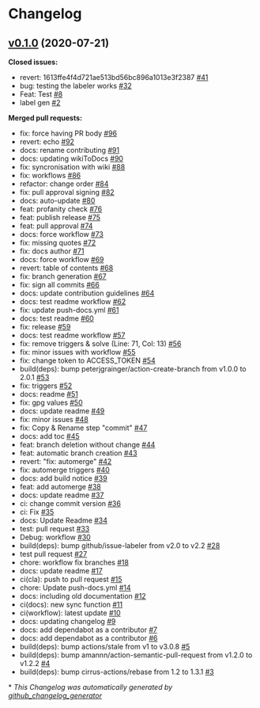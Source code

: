 # Changelog

## [v0.1.0](https://github.com/Videndum/Universal-GitAction-Workflows/tree/v0.1.0) (2020-07-21)

**Closed issues:**

- revert: 1613ffe4f4d721ae513bd56bc896a1013e3f2387 [\#41](https://github.com/Videndum/Universal-GitAction-Workflows/issues/41)
- bug: testing the labeler works [\#32](https://github.com/Videndum/Universal-GitAction-Workflows/issues/32)
- Feat: Test [\#8](https://github.com/Videndum/Universal-GitAction-Workflows/issues/8)
- label gen [\#2](https://github.com/Videndum/Universal-GitAction-Workflows/issues/2)

**Merged pull requests:**

- fix: force having PR body [\#96](https://github.com/Videndum/Universal-GitAction-Workflows/pull/96)
- revert: echo [\#92](https://github.com/Videndum/Universal-GitAction-Workflows/pull/92)
- docs: rename contributing [\#91](https://github.com/Videndum/Universal-GitAction-Workflows/pull/91)
- docs: updating wikiToDocs [\#90](https://github.com/Videndum/Universal-GitAction-Workflows/pull/90)
- fix: syncronisation with wiki [\#88](https://github.com/Videndum/Universal-GitAction-Workflows/pull/88)
- fix: workflows [\#86](https://github.com/Videndum/Universal-GitAction-Workflows/pull/86)
- refactor: change order [\#84](https://github.com/Videndum/Universal-GitAction-Workflows/pull/84)
- fix: pull approval signing [\#82](https://github.com/Videndum/Universal-GitAction-Workflows/pull/82)
- docs: auto-update [\#80](https://github.com/Videndum/Universal-GitAction-Workflows/pull/80)
- feat: profanity check [\#76](https://github.com/Videndum/Universal-GitAction-Workflows/pull/76)
- feat: publish release [\#75](https://github.com/Videndum/Universal-GitAction-Workflows/pull/75)
- feat: pull approval [\#74](https://github.com/Videndum/Universal-GitAction-Workflows/pull/74)
- docs: force workflow [\#73](https://github.com/Videndum/Universal-GitAction-Workflows/pull/73)
- fix: missing quotes [\#72](https://github.com/Videndum/Universal-GitAction-Workflows/pull/72)
- fix: docs author [\#71](https://github.com/Videndum/Universal-GitAction-Workflows/pull/71)
- docs: force workflow [\#69](https://github.com/Videndum/Universal-GitAction-Workflows/pull/69)
- revert: table of contents [\#68](https://github.com/Videndum/Universal-GitAction-Workflows/pull/68)
- fix: branch generation [\#67](https://github.com/Videndum/Universal-GitAction-Workflows/pull/67)
- fix: sign all commits [\#66](https://github.com/Videndum/Universal-GitAction-Workflows/pull/66)
- docs: update contribution guidelines [\#64](https://github.com/Videndum/Universal-GitAction-Workflows/pull/64)
- docs: test readme workflow [\#62](https://github.com/Videndum/Universal-GitAction-Workflows/pull/62)
- fix: update push-docs.yml [\#61](https://github.com/Videndum/Universal-GitAction-Workflows/pull/61)
- docs: test readme [\#60](https://github.com/Videndum/Universal-GitAction-Workflows/pull/60)
- fix: release [\#59](https://github.com/Videndum/Universal-GitAction-Workflows/pull/59)
- docs: test readme workflow [\#57](https://github.com/Videndum/Universal-GitAction-Workflows/pull/57)
- fix: remove triggers & solve \(Line: 71, Col: 13\) [\#56](https://github.com/Videndum/Universal-GitAction-Workflows/pull/56)
- fix: minor issues with workflow [\#55](https://github.com/Videndum/Universal-GitAction-Workflows/pull/55)
- fix: change token to ACCESS\_TOKEN [\#54](https://github.com/Videndum/Universal-GitAction-Workflows/pull/54)
- build\(deps\): bump peterjgrainger/action-create-branch from v1.0.0 to 2.0.1 [\#53](https://github.com/Videndum/Universal-GitAction-Workflows/pull/53)
- fix: triggers [\#52](https://github.com/Videndum/Universal-GitAction-Workflows/pull/52)
- docs: readme [\#51](https://github.com/Videndum/Universal-GitAction-Workflows/pull/51)
- fix: gpg values [\#50](https://github.com/Videndum/Universal-GitAction-Workflows/pull/50)
- docs: update readme [\#49](https://github.com/Videndum/Universal-GitAction-Workflows/pull/49)
- fix: minor issues [\#48](https://github.com/Videndum/Universal-GitAction-Workflows/pull/48)
- fix: Copy & Rename step "commit" [\#47](https://github.com/Videndum/Universal-GitAction-Workflows/pull/47)
- docs: add toc [\#45](https://github.com/Videndum/Universal-GitAction-Workflows/pull/45)
- feat: branch deletion without change [\#44](https://github.com/Videndum/Universal-GitAction-Workflows/pull/44)
- feat: automatic branch creation [\#43](https://github.com/Videndum/Universal-GitAction-Workflows/pull/43)
- revert: "fix: automerge" [\#42](https://github.com/Videndum/Universal-GitAction-Workflows/pull/42)
- fix: automerge triggers [\#40](https://github.com/Videndum/Universal-GitAction-Workflows/pull/40)
- docs: add build notice [\#39](https://github.com/Videndum/Universal-GitAction-Workflows/pull/39)
- feat: add automerge [\#38](https://github.com/Videndum/Universal-GitAction-Workflows/pull/38)
- docs: update readme [\#37](https://github.com/Videndum/Universal-GitAction-Workflows/pull/37)
- ci: change commit version [\#36](https://github.com/Videndum/Universal-GitAction-Workflows/pull/36)
- ci: Fix  [\#35](https://github.com/Videndum/Universal-GitAction-Workflows/pull/35)
- docs: Update Readme [\#34](https://github.com/Videndum/Universal-GitAction-Workflows/pull/34)
- test: pull request [\#33](https://github.com/Videndum/Universal-GitAction-Workflows/pull/33)
- Debug: workflow [\#30](https://github.com/Videndum/Universal-GitAction-Workflows/pull/30)
- build\(deps\): bump github/issue-labeler from v2.0 to v2.2 [\#28](https://github.com/Videndum/Universal-GitAction-Workflows/pull/28)
- test pull request [\#27](https://github.com/Videndum/Universal-GitAction-Workflows/pull/27)
- chore: workflow fix branches [\#18](https://github.com/Videndum/Universal-GitAction-Workflows/pull/18)
- docs: update readme [\#17](https://github.com/Videndum/Universal-GitAction-Workflows/pull/17)
- ci\(cla\): push to pull request [\#15](https://github.com/Videndum/Universal-GitAction-Workflows/pull/15)
- chore: Update push-docs.yml [\#14](https://github.com/Videndum/Universal-GitAction-Workflows/pull/14)
- docs: including old documentation [\#12](https://github.com/Videndum/Universal-GitAction-Workflows/pull/12)
- ci\(docs\): new sync function [\#11](https://github.com/Videndum/Universal-GitAction-Workflows/pull/11)
- ci\(workflow\): latest update [\#10](https://github.com/Videndum/Universal-GitAction-Workflows/pull/10)
- docs: updating changelog [\#9](https://github.com/Videndum/Universal-GitAction-Workflows/pull/9)
- docs: add dependabot as a contributor [\#7](https://github.com/Videndum/Universal-GitAction-Workflows/pull/7)
- docs: add dependabot as a contributor [\#6](https://github.com/Videndum/Universal-GitAction-Workflows/pull/6)
- build\(deps\): bump actions/stale from v1 to v3.0.8 [\#5](https://github.com/Videndum/Universal-GitAction-Workflows/pull/5)
- build\(deps\): bump amannn/action-semantic-pull-request from v1.2.0 to v1.2.2 [\#4](https://github.com/Videndum/Universal-GitAction-Workflows/pull/4)
- build\(deps\): bump cirrus-actions/rebase from 1.2 to 1.3.1 [\#3](https://github.com/Videndum/Universal-GitAction-Workflows/pull/3)



\* *This Changelog was automatically generated by [github_changelog_generator](https://github.com/github-changelog-generator/github-changelog-generator)*
